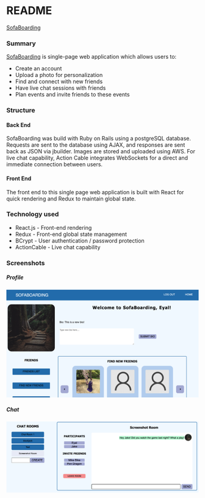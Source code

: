 # README

[SofaBoarding](https://sofa-boarding.herokuapp.com/)

### Summary

[SofaBoarding](https://sofa-boarding.herokuapp.com/) is single-page web application which allows users to:

* Create an account
* Upload a photo for personalization
* Find and connect with new friends
* Have live chat sessions with friends
* Plan events and invite friends to these events

### Structure

#### Back End
SofaBoarding was build with Ruby on Rails using a postgreSQL database.  Requests are sent to the database using AJAX, and responses are sent back as JSON via jbuilder.  Images are stored and uploaded using AWS.  For live chat capability, Action Cable integrates WebSockets for a direct and immediate connection between users.

#### Front End
The front end to this single page web application is built with React for quick rendering and Redux to maintain global state.

### Technology used

* React.js - Front-end rendering
* Redux - Front-end global state management
* BCrypt - User authentication / password protection
* ActionCable - Live chat capability

### Screenshots

##### Profile
![Profile](/app/assets/images/user-profile.jpg)

##### Chat
![Chat](/app/assets/images/chat.jpg)

